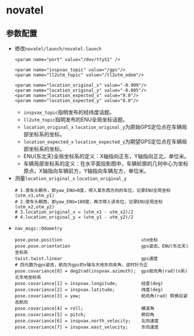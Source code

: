 # novatel

## 参数配置
 - 修改`novatel/launch/novatel.launch`
   ```Shell
   <param name="port" value="/dev/ttyS1" />
   
   <param name="inspvax_topic" value="/gps"/>
   <param name="ll2utm_topic" value="/ll2utm_odom"/>
   
   <param name="location_original_x" value="-0.909"/>
   <param name="location_original_y" value="-0.005"/>
   <param name="location_expected_x" value="0.0"/>
   <param name="location_expected_y" value="0.0"/>
   ```
    - `inspvax_topic`指明发布的经纬度话题。
    - `ll2utm_topic`指明发布的ENU全局坐标话题。
    - `location_original_x` `location_original_y`为原始GPS定位点在车辆局部坐标系的坐标。
    - `location_expected_x` `location_expected_y`为期望GPS定位点在车辆局部坐标系的坐标。
    - ENU(东北天)全局坐标系的定义：X轴指向正东，Y轴指向正北，单位米。
    - 车辆局部坐标系的定义：在水平面投影图中，车辆轮廓的几何中心为坐标原点，X轴指向车辆前方，Y轴指向车辆左方，单位米。
 - 测量`location_original_x` `location_original_y`
   ```Shell
   # 1.使车头朝东，即yaw_ENU=0度，停入某东西方向的车位，记录ENU全局坐标(utm_x1,utm_y1)
   # 2.使车头朝西，即yaw_ENU=180度，再次停入该车位，记录ENU全局坐标(utm_x2,utm_y2)
   # 3.location_original_x = (utm_x1 - utm_x2)/2
   # 4.location_original_y = (utm_y1 - utm_y2)/2
 - `nav_msgs::Odometry`
   ```Shell 
   pose.pose.position                              utm坐标
   pose.pose.orientation                           gps姿态，ENU(东北天)坐标系
   twist.twist.linear                              gps速度
   # 四元数为gps姿态，航向为gps的x轴与大地东向夹角，逆时针为正
   pose.covariance[0] = deg2rad(inspvax.azimuth);  gps航向角(rad)(n系) 北东地坐标系
   pose.covariance[1] = inspvax.longitude;         经度(deg)
   pose.covariance[2] = inspvax.latitude;          纬度(deg)
   pose.covariance[3] = yaw;                       航向角(rad) 转换后姿态航向
   pose.covariance[4] = roll;                      横滚角
   pose.covariance[5] = pitch;                     俯仰角
   pose.covariance[6] = inspvax.north_velocity;    北向速度
   pose.covariance[7] = inspvax.east_velocity;     东向速度
   ```
